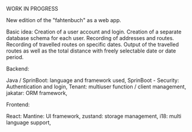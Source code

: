 WORK IN PROGRESS

New edition of the "fahtenbuch" as a web app.

Basic idea: Creation of a user account and login. Creation of a separate database schema for each user.  Recording of addresses and routes. Recording of travelled routes on specific dates. Output of the travelled routes as well as the total distance with freely selectable date or date period.



Backend:

Java / SprinBoot: language and framework used,
SprinBoot - Security: Authentication and login,
Tenant: multiuser function / client management,
jakatar: ORM framework,


Frontend:

React:
Mantine: UI framework,
zustand: storage management, 
i18: multi language support,

